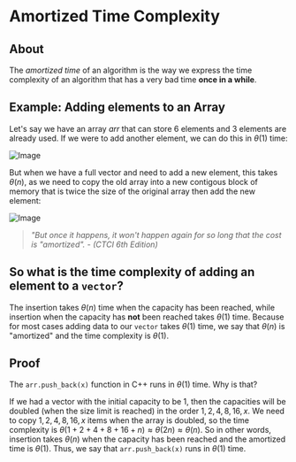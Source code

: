 # Amortized Time Complexity

## About

The _amortized time_ of an algorithm is the way we express the time complexity of an algorithm that has a very bad time **once in a while**.

## Example: Adding elements to an Array

Let's say we have an array $arr$ that can store $6$ elements and $3$ elements are already used. If we were to add another element, we can do this in $\theta(1)$ time:

![Image](https://miro.medium.com/max/1400/1*xzHn_L51zW7isiYY72cEHw.png)

But when we have a full vector and need to add a new element, this takes $\theta(n)$, as we need to copy the old array into a new contigous block of memory that is twice the size of the original array then add the new element:

![Image](https://miro.medium.com/max/1400/1*v8uMYv8IWGeeApFzquTvdg.png)

> _"But once it happens, it won't happen again for so long that the cost is "amortized". - (CTCI 6th Edition)_

## So what is the time complexity of adding an element to a `vector`?

The insertion takes $\theta(n)$ time when the capacity has been reached, while insertion when the capacity has **not** been reached takes $\theta(1)$ time. Because for most cases adding data to our `vector` takes $\theta(1)$ time, we say that $\theta(n)$ is "amortized" and the time complexity is $\theta(1)$.

## Proof

The `arr.push_back(x)` function in C++ runs in $\theta(1)$ time. Why is that?

If we had a vector with the initial capacity to be $1$, then the capacities will be doubled (when the size limit is reached) in the order $1, 2, 4, 8, 16, x$. We need to copy $1, 2, 4, 8, 16, x$ items when the array is doubled, so the time complexity is $\theta(1 + 2 + 4 + 8 + 16 + n) \approx \theta(2n) \approx \theta(n)$. So in other words, insertion takes $\theta(n)$ when the capacity has been reached and the amortized time is $\theta(1)$. Thus, we say that `arr.push_back(x)` runs in $\theta(1)$ time.
